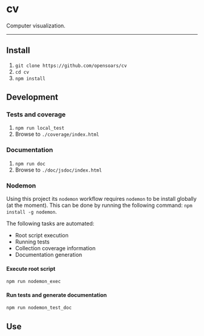 # cv

Computer visualization.

<!---
[![Build Status](https://travis-ci.org/{{author}}/cv.svg)](https://travis-ci.org/{{author}}/cv)
[![Coverage Status](https://coveralls.io/repos/{{author}}/cv/badge.svg?branch=master&service=github)](https://coveralls.io/github/{{author}}/cv?branch=master)
[![Inline docs](http://inch-ci.org/github/{{author}}/cv.svg?branch=master)](http://inch-ci.org/github/{{author}}/cv)
[![Codacy Badge](https://api.codacy.com/project/badge/f3e64501763645b9aa483bf83a4dd1d5)](https://www.codacy.com/app/sam_1700/cv)
[![Code Climate](https://codeclimate.com/github/{{author}}/cv/badges/gpa.svg)](https://codeclimate.com/github/{{author}}/cv)
[![Dependency Status](https://david-dm.org/{{author}}/cv.svg)](https://david-dm.org/{{author}}/cv)
[![devDependency Status](https://david-dm.org/{{author}}/cv/dev-status.svg)](https://david-dm.org/{{author}}/cv#info=devDependencies)
-->


---


## Install

1. `git clone https://github.com/opensoars/cv`
2. `cd cv`
3. `npm install`


## Development

### Tests and coverage

1. `npm run local_test`
2. Browse to `./coverage/index.html`

### Documentation 

1. `npm run doc`
2. Browse to `./doc/jsdoc/index.html`

### Nodemon

Using this project its `nodemon` workflow requires `nodemon` to be install globally (at the moment). This can be done by running the following command: `npm install -g nodemon`.

The following tasks are automated:

* Root script execution
* Running tests
* Collection coverage information
* Documentation generation

#### Execute root script

`npm run nodemon_exec`

#### Run tests and generate documentation

`npm run nodemon_test_doc`


## Use
